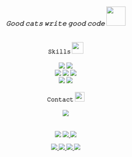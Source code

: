 # <h3 align="center"><i>𝙶𝚘𝚘𝚍 𝚌𝚊𝚝𝚜 𝚠𝚛𝚒𝚝𝚎 𝚐𝚘𝚘𝚍 𝚌𝚘𝚍𝚎 <img src="https://media.giphy.com/media/5aYfJYohCSeYgtVlUj/giphy.gif?cid=ecf05e47csb4o1l0b74cxr86dlli8f5t01y0j6p3ehshk776&rid=giphy.gif&ct=s" width="50"></i></h3>


# <h4 align="center">𝚂𝚔𝚒𝚕𝚕𝚜 <img src="https://media.giphy.com/media/c9eqLdpE2PInJylgRn/giphy.gif?cid=790b76115db30ebce972a6659522dccddc5fbe71a889a150&rid=giphy.gif&ct=s" width="30"></h4>
<p align="center">
    <img src="https://img.shields.io/badge/Python-0c1014?style=for-the-badge&logo=python&logoColor=2aa889">
    <img src="https://img.shields.io/badge/Flask-0c1014?style=for-the-badge&logo=flask&logoColor=2aa889">
    <br>
    <img src="https://img.shields.io/badge/SQLite-0c1014?style=for-the-badge&logo=sqlite&logoColor=2aa889">
    <img src="https://img.shields.io/badge/PostgreSQL-0c1014?style=for-the-badge&logo=postgresql&logoColor=2aa889">
    <img src="https://img.shields.io/badge/MySQL-0c1014?style=for-the-badge&logo=mysql&logoColor=2aa889">
    <br>
    <img src="https://img.shields.io/badge/NGINX-0c1014?style=for-the-badge&logo=nginx&logoColor=2aa889">
    <img src="https://img.shields.io/badge/DOCKER-0c1014?style=for-the-badge&logo=docker&logoColor=2aa889">
</p>

<h4 align="center">𝙲𝚘𝚗𝚝𝚊𝚌𝚝 <img src="https://media.giphy.com/media/uzhvYB75E6qdVWnS8J/giphy.gif?cid=790b761125a7733c7a25158ba4f7d7d690efaa8171860197&rid=giphy.gif&ct=g" width="25"></h4>
<p align="center">
    <a href="https://t.me/JayseSs">
        <img src="https://img.shields.io/badge/Telegram-0c1014?style=for-the-badge&logo=telegram&logoColor=2aa889">
    </a>
</p>

# 
<p align="center">
    <img src="https://media.giphy.com/media/4k6FWka1FmZfG/giphy.gif">
    <a href="https://github.com/JaysesS">
        <img src="https://github-readme-stats.vercel.app/api?username=JaysesS&show_icons=true&theme=gotham">
    </a>
    <img src="https://media.giphy.com/media/4k6FWka1FmZfG/giphy.gif">
</p>

<!-- ![GitHub stats](https://github-readme-stats.vercel.app/api?username=JaysesS&show_icons=true&theme=gotham) -->
<p align="center">
    <a href="https://github.com/JaysesS/deploy_skeleton">
        <img src="https://github-readme-stats.vercel.app/api/pin/?username=JaysesS&repo=deploy_skeleton&show_icons=true&theme=gotham">
    </a>
    <a href="https://github.com/JaysesS/thesis_project">
        <img src="https://github-readme-stats.vercel.app/api/pin/?username=JaysesS&repo=thesis_project&show_icons=true&theme=gotham">
    </a>
    <a href="https://github.com/JaysesS/ctf_writeups">
        <img src="https://github-readme-stats.vercel.app/api/pin/?username=JaysesS&repo=ctf_writeups&show_icons=true&theme=gotham">
    </a>
    <a href="https://github.com/JaysesS/4hsl33p_borda">
        <img src="https://github-readme-stats.vercel.app/api/pin/?username=JaysesS&repo=4hsl33p_borda&show_icons=true&theme=gotham">
    </a>
 </p>
